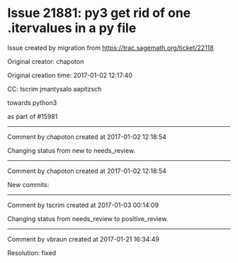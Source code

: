 # Issue 21881: py3 get rid of one .itervalues in a py file

Issue created by migration from https://trac.sagemath.org/ticket/22118

Original creator: chapoton

Original creation time: 2017-01-02 12:17:40

CC:  tscrim jmantysalo aapitzsch

towards python3

as part of #15981


---

Comment by chapoton created at 2017-01-02 12:18:54

Changing status from new to needs_review.


---

Comment by chapoton created at 2017-01-02 12:18:54

New commits:


---

Comment by tscrim created at 2017-01-03 00:14:09

Changing status from needs_review to positive_review.


---

Comment by vbraun created at 2017-01-21 16:34:49

Resolution: fixed
